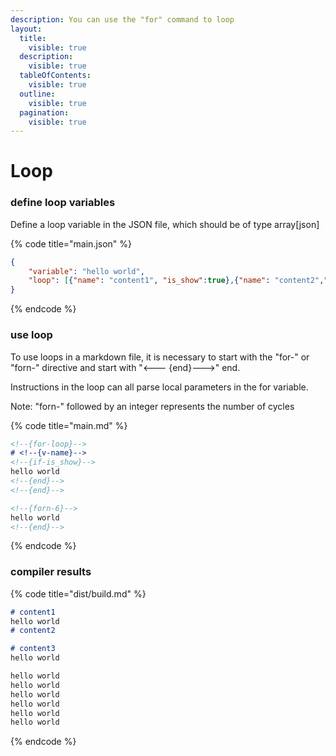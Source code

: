 ```yaml
---
description: You can use the "for" command to loop
layout:
  title:
    visible: true
  description:
    visible: true
  tableOfContents:
    visible: true
  outline:
    visible: true
  pagination:
    visible: true
---
```


# Loop

### define loop variables

Define a loop variable in the JSON file, which should be of type array\[json]

{% code title="main.json" %}
```json
{
    "variable": "hello world",
    "loop": [{"name": "content1", "is_show":true},{"name": "content2","is_show": false},{"name": "content3", "is_show": true}]
}
```
{% endcode %}

### use loop

To use loops in a markdown file, it is necessary to start with the "for-" or "forn-" directive and start with "<--- {end}--->" end.

Instructions in the loop can all parse local parameters in the for variable.

Note: "forn-" followed by an integer represents the number of cycles

{% code title="main.md" %}
```markdown
<!--{for-loop}-->
# <!--{v-name}-->
<!--{if-is_show}-->
hello world
<!--{end}-->
<!--{end}-->

<!--{forn-6}-->
hello world
<!--{end}-->
```
{% endcode %}

### compiler results

{% code title="dist/build.md" %}
```markdown
# content1
hello world
# content2

# content3
hello world

hello world
hello world
hello world
hello world
hello world
hello world
```
{% endcode %}
